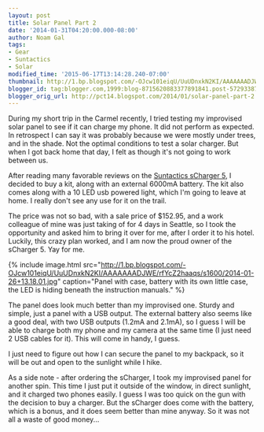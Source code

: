 ```yaml
---
layout: post
title: Solar Panel Part 2
date: '2014-01-31T04:20:00.000-08:00'
author: Noam Gal
tags:
- Gear
- Suntactics
- Solar
modified_time: '2015-06-17T13:14:28.240-07:00'
thumbnail: http://1.bp.blogspot.com/-OJcw101eiqU/UuUDnxkN2KI/AAAAAAADJWE/rfYcZ2haaqs/s72-c/2014-01-26+13.18.01.jpg
blogger_id: tag:blogger.com,1999:blog-8715620883377891841.post-5729338787190497291
blogger_orig_url: http://pct14.blogspot.com/2014/01/solar-panel-part-2.html
---
```


During my short trip in the Carmel recently, I tried testing my improvised solar panel to see if it can charge my phone. It did not perform as expected. In retrospect I can say it was probably because we were mostly under trees, and in the shade. Not the optimal conditions to test a solar charger. But when I got back home that day, I felt as though it's not going to work between us.

After reading many favorable reviews on the [Suntactics sCharger 5], I decided to buy a kit, along with an external 6000mA battery. The kit also comes along with a 10 LED usb powered light, which I'm going to leave at home. I really don't see any use for it on the trail.

The price was not so bad, with a sale price of $152.95, and a work colleague of mine was just taking of for 4 days in Seattle, so I took the opportunity and asked him to bring it over for me, after I order it to his hotel. Luckily, this crazy plan worked, and I am now the proud owner of the sCharger 5. Yay for me.

{% include image.html src="http://1.bp.blogspot.com/-OJcw101eiqU/UuUDnxkN2KI/AAAAAAADJWE/rfYcZ2haaqs/s1600/2014-01-26+13.18.01.jpg" caption="Panel with case, battery with its own little case, the LED is hiding beneath the instruction manuals." %}

The panel does look much better than my improvised one. Sturdy and simple, just a panel with a USB output. The external battery also seems like a good deal, with two USB outputs (1.2mA and 2.1mA), so I guess I will be able to charge both my phone and my camera at the same time (I just need 2 USB cables for it). This will come in handy, I guess.

I just need to figure out how I can secure the panel to my backpack, so it will be out and open to the sunlight while I hike.

As a side note - after ordering the sCharger, I took my improvised panel for another spin. This time I just put it outside of the window, in direct sunlight, and it charged two phones easily. I guess I was too quick on the gun with the decision to buy a charger. But the sCharger does come with the battery, which is a bonus, and it does seem better than mine anyway. So it was not all a waste of good money...

[Suntactics sCharger 5]: http://www.suntactics.com/product/scharger-5-emergency-kit/
